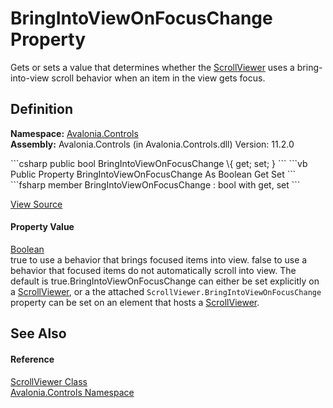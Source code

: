 # BringIntoViewOnFocusChange Property


Gets or sets a value that determines whether the <a href="T_Avalonia_Controls_ScrollViewer">ScrollViewer</a> uses a bring-into-view scroll behavior when an item in the view gets focus.



## Definition
**Namespace:** <a href="N_Avalonia_Controls">Avalonia.Controls</a>  
**Assembly:** Avalonia.Controls (in Avalonia.Controls.dll) Version: 11.2.0

<Tabs groupId="api-code-preview">
<TabItem value="csharp" label="C#">
```csharp
public bool BringIntoViewOnFocusChange \{ get; set; }
```
</TabItem>
<TabItem value="vb" label="VB">
```vb
Public Property BringIntoViewOnFocusChange As Boolean
	Get
	Set
```
</TabItem>
<TabItem value="fsharp" label="F#">
```fsharp
member BringIntoViewOnFocusChange : bool with get, set
```
</TabItem>
</Tabs>



<a href="https://github.com/AvaloniaUI/Avalonia/tree/master/src/Avalonia.Controls/ScrollViewer.cs#L206" title="View the source code">View Source</a>



#### Property Value
<a href="https://learn.microsoft.com/dotnet/api/system.boolean" target="_blank" rel="noopener noreferrer">Boolean</a>  
true to use a behavior that brings focused items into view. false to use a behavior that focused items do not automatically scroll into view. The default is true.BringIntoViewOnFocusChange can either be set explicitly on a <a href="T_Avalonia_Controls_ScrollViewer">ScrollViewer</a>, or a the attached <code language="cs">ScrollViewer.BringIntoViewOnFocusChange</code> property can be set on an element that hosts a <a href="T_Avalonia_Controls_ScrollViewer">ScrollViewer</a>.

## See Also


#### Reference
<a href="T_Avalonia_Controls_ScrollViewer">ScrollViewer Class</a>  
<a href="N_Avalonia_Controls">Avalonia.Controls Namespace</a>  
